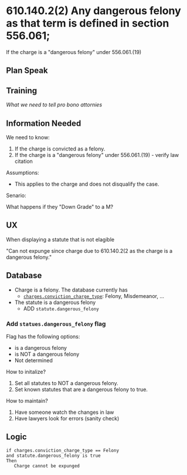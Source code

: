 # 610.140.2(2) Any dangerous felony as that term is defined in section 556.061;

If the charge is a "dangerous felony" under 556.061.(19)


## Plan Speak

## Training

*What we need to tell pro bono attornies* 


## Information Needed

We need to know:

1. If the charge is convicted as a felony.
2. If the charge is a "dangerous felony" under 556.061.(19) - verify law citation

Assumptions:

* This applies to the charge and does not disqualify the case.
  
Senario:

What happens if they "Down Grade" to a M?


## UX

When displaying a statute that is not elagible 

"Can not expunge since charge due to 610.140.2(2 as the charge is a dangerous felony."

## Database

* Charge is a felony.  The database currently has 
   * [`charges.conviction_charge_type`](https://github.com/codeforkansascity/clear-my-record-law-codification/tree/main/database-elements): Felony, Misdemeanor, ...
* The statute is a dangerous felony
   * ADD `statute.dangerous_felony`


### Add `statues.dangerous_felony` flag

Flag has the following options:

* is a dangerous felony
* is NOT a dangerous felony
* Not determined

How to initalize?

1. Set all statutes to NOT a dangerous felony.
2. Set known statutes that are a dangerous felony to true.

How to maintain?

1. Have someone watch the changes in law
2. Have lawyers look for errors (sanity check)

## Logic

```
if charges.conviction_charge_type == Felony
and statute.dangerous_felony is true
Then
   Charge cannot be expunged
```
